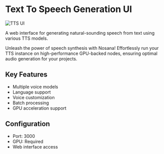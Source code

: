 # Text To Speech Generation UI

![TTS UI](https://cdn-icons-png.flaticon.com/512/8984/8984813.png)

A web interface for generating natural-sounding speech from text using various TTS models.

Unleash the power of speech synthesis with Nosana! Effortlessly run your TTS instance on high-performance GPU-backed nodes, ensuring optimal audio generation for your projects.

## Key Features
- Multiple voice models
- Language support
- Voice customization
- Batch processing
- GPU acceleration support

## Configuration
- Port: 3000
- GPU: Required
- Web interface access